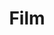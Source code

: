 ---
title: "Film"
description: "my experience with film and multimedia communication"
draft: false
bg_image: "images/featue-bg.jpg"
---